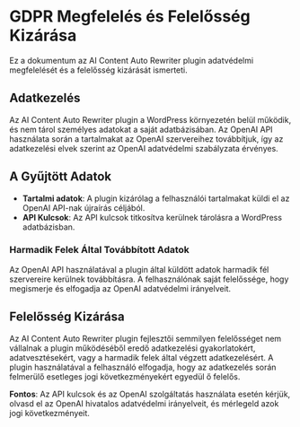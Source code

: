 
# GDPR Megfelelés és Felelősség Kizárása

Ez a dokumentum az AI Content Auto Rewriter plugin adatvédelmi megfelelését és a felelősség kizárását ismerteti.

## Adatkezelés

Az AI Content Auto Rewriter plugin a WordPress környezetén belül működik, és nem tárol személyes adatokat a saját adatbázisában. Az OpenAI API használata során a tartalmakat az OpenAI szervereihez továbbítjuk, így az adatkezelési elvek szerint az OpenAI adatvédelmi szabályzata érvényes.

## A Gyűjtött Adatok

- **Tartalmi adatok**: A plugin kizárólag a felhasználói tartalmakat küldi el az OpenAI API-nak újraírás céljából.
- **API Kulcsok**: Az API kulcsok titkosítva kerülnek tárolásra a WordPress adatbázisban.

### Harmadik Felek Által Továbbított Adatok

Az OpenAI API használatával a plugin által küldött adatok harmadik fél szervereire kerülnek továbbításra. A felhasználónak saját felelőssége, hogy megismerje és elfogadja az OpenAI adatvédelmi irányelveit.

## Felelősség Kizárása

Az AI Content Auto Rewriter plugin fejlesztői semmilyen felelősséget nem vállalnak a plugin működéséből eredő adatkezelési gyakorlatokért, adatvesztésekért, vagy a harmadik felek által végzett adatkezelésért. A plugin használatával a felhasználó elfogadja, hogy az adatkezelés során felmerülő esetleges jogi következményekért egyedül ő felelős.

**Fontos**: Az API kulcsok és az OpenAI szolgáltatás használata esetén kérjük, olvasd el az OpenAI hivatalos adatvédelmi irányelveit, és mérlegeld azok jogi következményeit.
